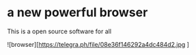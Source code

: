 # a new powerful browser



This is a open source software for all




![browser][https://telegra.ph/file/08e36f146292a4dc484d2.jpg
]
